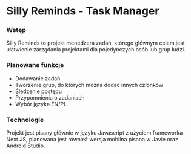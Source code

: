 # Silly Reminds - Task Manager

### Wstęp
Silly Reminds to projekt menedżera zadań, którego głównym celem jest ułatwienie zarządania projektami dla pojedyńczych osób lub grup ludzi.

### Planowane funkcje
* Dodawanie zadań
* Tworzenie grup, do których można dodać innych członków
* Śledzenie postępu
* Przypomnienia o zadaniach
* Wybór języka EN/PL

### Technologie
Projekt jest pisany głównie w języku Javascript z użyciem frameworka Next.JS, planowana jest również wersja mobilna pisana w Javie oraz Android Studio.
